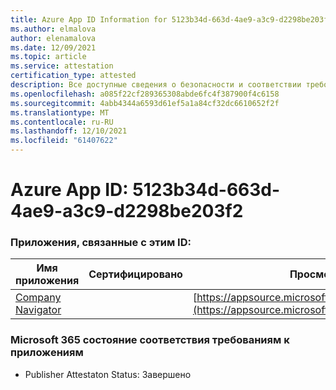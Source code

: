 ```yaml
---
title: Azure App ID Information for 5123b34d-663d-4ae9-a3c9-d2298be203f2
ms.author: elmalova
author: elenamalova
ms.date: 12/09/2021
ms.topic: article
ms.service: attestation
certification_type: attested
description: Все доступные сведения о безопасности и соответствии требованиям для 5123b34d-663d-4ae9-a3c9-d2298be203f2.
ms.openlocfilehash: a085f22cf289365308abde6fc4f387900f4c6158
ms.sourcegitcommit: 4abb4344a6593d61ef5a1a84cf32dc6610652f2f
ms.translationtype: MT
ms.contentlocale: ru-RU
ms.lasthandoff: 12/10/2021
ms.locfileid: "61407622"
---
```

# <a name="azure-app-id-5123b34d-663d-4ae9-a3c9-d2298be203f2"></a>Azure App ID: 5123b34d-663d-4ae9-a3c9-d2298be203f2


### <a name="apps-associated-with-this-id"></a>Приложения, связанные с этим ID:
| **Имя приложения** | **Сертифицировано** | **Просмотр в AppSource** |
|--------------|---------------|-----------------------|
| [Company Navigator](https://docs.microsoft.com/microsoft-365-app-certification/forward/WA200003365) |  | [https://appsource.microsoft.com/product/office/WA200003365](https://appsource.microsoft.com/product/office/WA200003365) |

### <a name="microsoft-365-app-compliance-status"></a>Microsoft 365 состояние соответствия требованиям к приложениям
- Publisher Attestaton Status: Завершено
